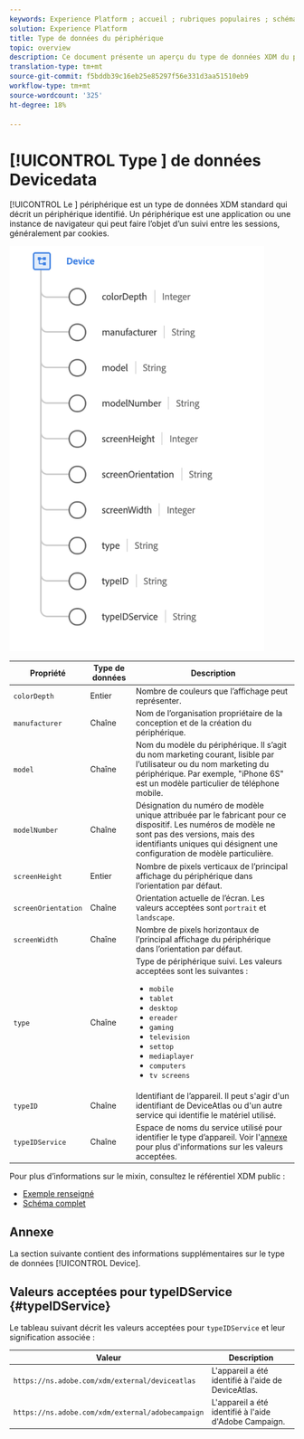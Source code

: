 ```yaml
---
keywords: Experience Platform ; accueil ; rubriques populaires ; schéma ; Schéma ; XDM ; champs ; schémas ; Schémas ; périphérique ; type de données ; type de données ; type de données ;
solution: Experience Platform
title: Type de données du périphérique
topic: overview
description: Ce document présente un aperçu du type de données XDM du périphérique.
translation-type: tm+mt
source-git-commit: f5bddb39c16eb25e85297f56e331d3aa51510eb9
workflow-type: tm+mt
source-wordcount: '325'
ht-degree: 18%

---
```



# [!UICONTROL Type ] de données Devicedata

[!UICONTROL Le ] périphérique est un type de données XDM standard qui décrit un périphérique identifié. Un périphérique est une application ou une instance de navigateur qui peut faire l’objet d’un suivi entre les sessions, généralement par cookies.

<img src="../images/data-types/device.png" width="450" /><br />

| Propriété | Type de données | Description |
| --- | --- | --- |
| `colorDepth` | Entier | Nombre de couleurs que l’affichage peut représenter. |
| `manufacturer` | Chaîne | Nom de l’organisation propriétaire de la conception et de la création du périphérique. |
| `model` | Chaîne | Nom du modèle du périphérique. Il s’agit du nom marketing courant, lisible par l’utilisateur ou du nom marketing du périphérique. Par exemple, &quot;iPhone 6S&quot; est un modèle particulier de téléphone mobile. |
| `modelNumber` | Chaîne | Désignation du numéro de modèle unique attribuée par le fabricant pour ce dispositif. Les numéros de modèle ne sont pas des versions, mais des identifiants uniques qui désignent une configuration de modèle particulière. |
| `screenHeight` | Entier | Nombre de pixels verticaux de l’principal affichage du périphérique dans l’orientation par défaut. |
| `screenOrientation` | Chaîne | Orientation actuelle de l’écran. Les valeurs acceptées sont `portrait` et `landscape`. |
| `screenWidth` | Chaîne | Nombre de pixels horizontaux de l’principal affichage du périphérique dans l’orientation par défaut. |
| `type` | Chaîne | Type de périphérique suivi. Les valeurs acceptées sont les suivantes : <ul><li>`mobile`</li><li>`tablet`</li><li>`desktop`</li><li>`ereader`</li><li>`gaming`</li><li>`television`</li><li>`settop`</li><li>`mediaplayer`</li><li>`computers`</li><li>`tv screens`</li></ul> |
| `typeID` | Chaîne | Identifiant de l’appareil. Il peut s&#39;agir d&#39;un identifiant de DeviceAtlas ou d&#39;un autre service qui identifie le matériel utilisé. |
| `typeIDService` | Chaîne | Espace de noms du service utilisé pour identifier le type d’appareil. Voir l&#39;[annexe](#typeIDService) pour plus d&#39;informations sur les valeurs acceptées. |

Pour plus d’informations sur le mixin, consultez le référentiel XDM public :

* [Exemple renseigné](https://github.com/adobe/xdm/blob/master/components/datatypes/device.example.1.json)
* [Schéma complet](https://github.com/adobe/xdm/blob/master/components/datatypes/device.schema.json)

## Annexe

La section suivante contient des informations supplémentaires sur le type de données [!UICONTROL Device].

## Valeurs acceptées pour typeIDService {#typeIDService}

Le tableau suivant décrit les valeurs acceptées pour `typeIDService` et leur signification associée :

| Valeur | Description |
| --- | --- |
| `https://ns.adobe.com/xdm/external/deviceatlas` | L&#39;appareil a été identifié à l&#39;aide de DeviceAtlas. |
| `https://ns.adobe.com/xdm/external/adobecampaign` | L&#39;appareil a été identifié à l&#39;aide d&#39;Adobe Campaign. |